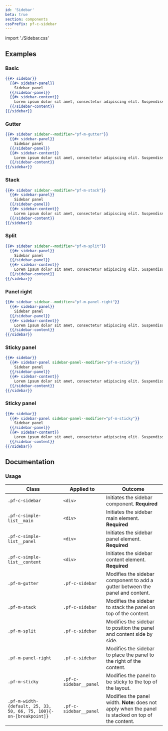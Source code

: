 ```yaml
---
id: 'Sidebar'
beta: true
section: components
cssPrefix: pf-c-sidebar
---
```


import './Sidebar.css'

## Examples
### Basic
```hbs
{{#> sidebar}}
  {{#> sidebar-panel}}
    Sidebar panel
  {{/sidebar-panel}}
  {{#> sidebar-content}}
    Lorem ipsum dolor sit amet, consectetur adipiscing elit. Suspendisse dapibus nulla id augue dictum commodo. Donec mollis arcu massa, sollicitudin venenatis est rutrum vitae. Integer pulvinar ligula at augue mollis, ac pulvinar arcu semper. Maecenas nisi lorem, malesuada ac lectus nec, porta pretium neque. Ut convallis libero sit amet metus mattis, vel facilisis lorem malesuada. Duis consectetur ante sit amet magna efficitur, a interdum leo vulputate. Praesent at odio nec sapien ultrices tincidunt in non mauris. Orci varius natoque penatibus et magnis dis parturient montes, nascetur ridiculus mus. Duis consectetur nisl quis facilisis faucibus. Sed eu bibendum risus. Suspendisse porta euismod tortor, at elementum odio suscipit sed. Cras eget ultrices urna, ac feugiat lectus. Integer a pharetra velit, in imperdiet mi. Phasellus vel hendrerit velit. Vestibulum ut augue vitae erat vulputate bibendum a ut magna.
  {{/sidebar-content}}
{{/sidebar}}
```

### Gutter
```hbs
{{#> sidebar sidebar--modifier="pf-m-gutter"}}
  {{#> sidebar-panel}}
    Sidebar panel
  {{/sidebar-panel}}
  {{#> sidebar-content}}
    Lorem ipsum dolor sit amet, consectetur adipiscing elit. Suspendisse dapibus nulla id augue dictum commodo. Donec mollis arcu massa, sollicitudin venenatis est rutrum vitae. Integer pulvinar ligula at augue mollis, ac pulvinar arcu semper. Maecenas nisi lorem, malesuada ac lectus nec, porta pretium neque. Ut convallis libero sit amet metus mattis, vel facilisis lorem malesuada. Duis consectetur ante sit amet magna efficitur, a interdum leo vulputate. Praesent at odio nec sapien ultrices tincidunt in non mauris. Orci varius natoque penatibus et magnis dis parturient montes, nascetur ridiculus mus. Duis consectetur nisl quis facilisis faucibus. Sed eu bibendum risus. Suspendisse porta euismod tortor, at elementum odio suscipit sed. Cras eget ultrices urna, ac feugiat lectus. Integer a pharetra velit, in imperdiet mi. Phasellus vel hendrerit velit. Vestibulum ut augue vitae erat vulputate bibendum a ut magna.
  {{/sidebar-content}}
{{/sidebar}}
```

### Stack
```hbs
{{#> sidebar sidebar--modifier="pf-m-stack"}}
  {{#> sidebar-panel}}
    Sidebar panel
  {{/sidebar-panel}}
  {{#> sidebar-content}}
    Lorem ipsum dolor sit amet, consectetur adipiscing elit. Suspendisse dapibus nulla id augue dictum commodo. Donec mollis arcu massa, sollicitudin venenatis est rutrum vitae. Integer pulvinar ligula at augue mollis, ac pulvinar arcu semper. Maecenas nisi lorem, malesuada ac lectus nec, porta pretium neque. Ut convallis libero sit amet metus mattis, vel facilisis lorem malesuada. Duis consectetur ante sit amet magna efficitur, a interdum leo vulputate. Praesent at odio nec sapien ultrices tincidunt in non mauris. Orci varius natoque penatibus et magnis dis parturient montes, nascetur ridiculus mus. Duis consectetur nisl quis facilisis faucibus. Sed eu bibendum risus. Suspendisse porta euismod tortor, at elementum odio suscipit sed. Cras eget ultrices urna, ac feugiat lectus. Integer a pharetra velit, in imperdiet mi. Phasellus vel hendrerit velit. Vestibulum ut augue vitae erat vulputate bibendum a ut magna.
  {{/sidebar-content}}
{{/sidebar}}
```

### Split
```hbs
{{#> sidebar sidebar--modifier="pf-m-split"}}
  {{#> sidebar-panel}}
    Sidebar panel
  {{/sidebar-panel}}
  {{#> sidebar-content}}
    Lorem ipsum dolor sit amet, consectetur adipiscing elit. Suspendisse dapibus nulla id augue dictum commodo. Donec mollis arcu massa, sollicitudin venenatis est rutrum vitae. Integer pulvinar ligula at augue mollis, ac pulvinar arcu semper. Maecenas nisi lorem, malesuada ac lectus nec, porta pretium neque. Ut convallis libero sit amet metus mattis, vel facilisis lorem malesuada. Duis consectetur ante sit amet magna efficitur, a interdum leo vulputate. Praesent at odio nec sapien ultrices tincidunt in non mauris. Orci varius natoque penatibus et magnis dis parturient montes, nascetur ridiculus mus. Duis consectetur nisl quis facilisis faucibus. Sed eu bibendum risus. Suspendisse porta euismod tortor, at elementum odio suscipit sed. Cras eget ultrices urna, ac feugiat lectus. Integer a pharetra velit, in imperdiet mi. Phasellus vel hendrerit velit. Vestibulum ut augue vitae erat vulputate bibendum a ut magna.
  {{/sidebar-content}}
{{/sidebar}}
```

### Panel right
```hbs
{{#> sidebar sidebar--modifier="pf-m-panel-right"}}
  {{#> sidebar-panel}}
    Sidebar panel
  {{/sidebar-panel}}
  {{#> sidebar-content}}
    Lorem ipsum dolor sit amet, consectetur adipiscing elit. Suspendisse dapibus nulla id augue dictum commodo. Donec mollis arcu massa, sollicitudin venenatis est rutrum vitae. Integer pulvinar ligula at augue mollis, ac pulvinar arcu semper. Maecenas nisi lorem, malesuada ac lectus nec, porta pretium neque. Ut convallis libero sit amet metus mattis, vel facilisis lorem malesuada. Duis consectetur ante sit amet magna efficitur, a interdum leo vulputate. Praesent at odio nec sapien ultrices tincidunt in non mauris. Orci varius natoque penatibus et magnis dis parturient montes, nascetur ridiculus mus. Duis consectetur nisl quis facilisis faucibus. Sed eu bibendum risus. Suspendisse porta euismod tortor, at elementum odio suscipit sed. Cras eget ultrices urna, ac feugiat lectus. Integer a pharetra velit, in imperdiet mi. Phasellus vel hendrerit velit. Vestibulum ut augue vitae erat vulputate bibendum a ut magna.
  {{/sidebar-content}}
{{/sidebar}}
```

### Sticky panel
```hbs
{{#> sidebar}}
  {{#> sidebar-panel sidebar-panel--modifier="pf-m-sticky"}}
    Sidebar panel
  {{/sidebar-panel}}
  {{#> sidebar-content}}
    Lorem ipsum dolor sit amet, consectetur adipiscing elit. Suspendisse dapibus nulla id augue dictum commodo. Donec mollis arcu massa, sollicitudin venenatis est rutrum vitae. Integer pulvinar ligula at augue mollis, ac pulvinar arcu semper. Maecenas nisi lorem, malesuada ac lectus nec, porta pretium neque. Ut convallis libero sit amet metus mattis, vel facilisis lorem malesuada. Duis consectetur ante sit amet magna efficitur, a interdum leo vulputate. Praesent at odio nec sapien ultrices tincidunt in non mauris. Orci varius natoque penatibus et magnis dis parturient montes, nascetur ridiculus mus. Duis consectetur nisl quis facilisis faucibus. Sed eu bibendum risus. Suspendisse porta euismod tortor, at elementum odio suscipit sed. Cras eget ultrices urna, ac feugiat lectus. Integer a pharetra velit, in imperdiet mi. Phasellus vel hendrerit velit. Vestibulum ut augue vitae erat vulputate bibendum a ut magna.
  {{/sidebar-content}}
{{/sidebar}}
```

### Sticky panel
```hbs
{{#> sidebar}}
  {{#> sidebar-panel sidebar-panel--modifier="pf-m-sticky"}}
    Sidebar panel
  {{/sidebar-panel}}
  {{#> sidebar-content}}
    Lorem ipsum dolor sit amet, consectetur adipiscing elit. Suspendisse dapibus nulla id augue dictum commodo. Donec mollis arcu massa, sollicitudin venenatis est rutrum vitae. Integer pulvinar ligula at augue mollis, ac pulvinar arcu semper. Maecenas nisi lorem, malesuada ac lectus nec, porta pretium neque. Ut convallis libero sit amet metus mattis, vel facilisis lorem malesuada. Duis consectetur ante sit amet magna efficitur, a interdum leo vulputate. Praesent at odio nec sapien ultrices tincidunt in non mauris. Orci varius natoque penatibus et magnis dis parturient montes, nascetur ridiculus mus. Duis consectetur nisl quis facilisis faucibus. Sed eu bibendum risus. Suspendisse porta euismod tortor, at elementum odio suscipit sed. Cras eget ultrices urna, ac feugiat lectus. Integer a pharetra velit, in imperdiet mi. Phasellus vel hendrerit velit. Vestibulum ut augue vitae erat vulputate bibendum a ut magna.
  {{/sidebar-content}}
{{/sidebar}}
```

## Documentation

### Usage
| Class | Applied to | Outcome |
| -- | -- | -- |
| `.pf-c-sidebar` | `<div>` | Initiates the sidebar component. **Required** |
| `.pf-c-simple-list__main` | `<div>` | Initiates the sidebar main element. **Required** |
| `.pf-c-simple-list__panel` | `<div>` | Initiates the sidebar panel element. **Required** |
| `.pf-c-simple-list__content` | `<div>` | Initiates the sidebar content element. **Required** |
| `.pf-m-gutter` | `.pf-c-sidebar` | Modifies the sidebar component to add a gutter between the panel and content. |
| `.pf-m-stack` | `.pf-c-sidebar` | Modifies the sidebar to stack the panel on top of the content. |
| `.pf-m-split` | `.pf-c-sidebar` | Modifies the sidebar to position the panel and content side by side. |
| `.pf-m-panel-right` | `.pf-c-sidebar` | Modifies the sidebar to place the panel to the right of the content. |
| `.pf-m-sticky` | `.pf-c-sidebar__panel` | Modifies the panel to be sticky to the top of the layout. |
| `.pf-m-width-{default, 25, 33, 50, 66, 75, 100}{-on-[breakpoint]}` | `.pf-c-sidebar__panel` | Modifies the panel width. **Note:** does not apply when the panel is stacked on top of the content. |
